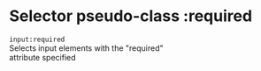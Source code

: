 # Selector pseudo-class :required

`input:required`  
Selects input elements with the "required"  
attribute specified  
